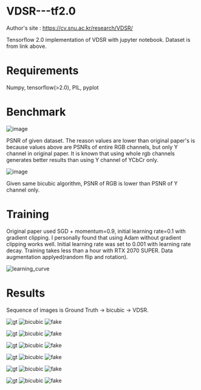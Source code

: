 # VDSR---tf2.0

Author's site : https://cv.snu.ac.kr/research/VDSR/

Tensorflow 2.0 implementation of VDSR with jupyter notebook. Dataset is from link above.

# Requirements
Numpy, tensorflow(>2.0), PIL, pyplot

# Benchmark

![image](https://user-images.githubusercontent.com/71681194/103330773-3a6a3e80-4aa6-11eb-86e7-73e559810739.png)

PSNR of given dataset. The reason values are lower than original paper's is because values above are PSNRs of entire RGB channels, but only Y channel in original paper.  It is known that using whole rgb channels generates better results than using Y channel of YCbCr only. 

![image](https://user-images.githubusercontent.com/71681194/103331346-ddbc5300-4aa8-11eb-92fb-afcf14b94fd2.png)

Given same bicubic algorithm, PSNR of RGB is lower than PSNR of Y channel only.
# Training
Original paper used SGD + momentum=0.9, initial learning rate=0.1 with gradient clipping. I personally found that using Adam without gradient clipping works well. Initial learning rate was set to 0.001 with learning rate decay. Training takes less than a hour with RTX 2070 SUPER. Data augmentation applyed(random flip and rotation).

![learning_curve](https://user-images.githubusercontent.com/71681194/103331500-984c5580-4aa9-11eb-858a-c1e547b5ef67.JPG)

# Results

Sequence of images is Ground Truth -> bicubic -> VDSR.

![gt](https://user-images.githubusercontent.com/71681194/103331542-ccc01180-4aa9-11eb-9bcd-cd9e29a45c27.png)
![bicubic](https://user-images.githubusercontent.com/71681194/103331545-cf226b80-4aa9-11eb-8254-de57c3a6cc4d.png)
![fake](https://user-images.githubusercontent.com/71681194/103331546-cfbb0200-4aa9-11eb-8d0a-9af57d0cd9ee.png)

![gt](https://user-images.githubusercontent.com/71681194/103331604-190b5180-4aaa-11eb-8e52-7919eab9e8e5.png)
![bicubic](https://user-images.githubusercontent.com/71681194/103331606-1c064200-4aaa-11eb-9a48-35d6cf360255.png)
![fake](https://user-images.githubusercontent.com/71681194/103331607-1d376f00-4aaa-11eb-8a4f-511e374b8155.png)

![gt](https://user-images.githubusercontent.com/71681194/103331634-35a78980-4aaa-11eb-8b50-18c513cc2109.png)
![bicubic](https://user-images.githubusercontent.com/71681194/103331637-36d8b680-4aaa-11eb-80e5-47def8da1cf6.png)
![fake](https://user-images.githubusercontent.com/71681194/103331639-37714d00-4aaa-11eb-89c0-9e4caefb9374.png)

![gt](https://user-images.githubusercontent.com/71681194/103331643-3a6c3d80-4aaa-11eb-8ec8-2d4c97709b4f.png)
![bicubic](https://user-images.githubusercontent.com/71681194/103331644-3b9d6a80-4aaa-11eb-9c54-2d246783e4c0.png)
![fake](https://user-images.githubusercontent.com/71681194/103331646-3cce9780-4aaa-11eb-88ff-3cc30c9dcc58.png)

![gt](https://user-images.githubusercontent.com/71681194/103331648-3f30f180-4aaa-11eb-9e53-3c7c6a1bce86.png)
![bicubic](https://user-images.githubusercontent.com/71681194/103331650-40621e80-4aaa-11eb-8481-1b83f0a6c487.png)
![fake](https://user-images.githubusercontent.com/71681194/103331653-41934b80-4aaa-11eb-900a-b132f10e636e.png)

![gt](https://user-images.githubusercontent.com/71681194/103331659-448e3c00-4aaa-11eb-8b0c-ab6cd16d0b6d.png)
![bicubic](https://user-images.githubusercontent.com/71681194/103331661-45bf6900-4aaa-11eb-8466-31daa0528fbe.png)
![fake](https://user-images.githubusercontent.com/71681194/103331665-46f09600-4aaa-11eb-8c92-7131b1916f29.png)
